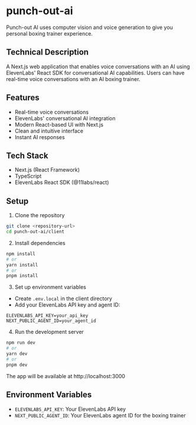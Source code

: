# punch-out-ai
Punch-out AI uses computer vision and voice generation to give you personal boxing trainer experience.

## Technical Description

A Next.js web application that enables voice conversations with an AI using ElevenLabs' React SDK for conversational AI capabilities. Users can have real-time voice conversations with an AI boxing trainer.

## Features
- Real-time voice conversations
- ElevenLabs' conversational AI integration
- Modern React-based UI with Next.js
- Clean and intuitive interface
- Instant AI responses

## Tech Stack
- Next.js (React Framework)
- TypeScript
- ElevenLabs React SDK (@11labs/react)

## Setup

1. Clone the repository
```bash
git clone <repository-url>
cd punch-out-ai/client
```

2. Install dependencies
```bash
npm install
# or
yarn install
# or
pnpm install
```

3. Set up environment variables
- Create `.env.local` in the client directory
- Add your ElevenLabs API key and agent ID:
```
ELEVENLABS_API_KEY=your_api_key
NEXT_PUBLIC_AGENT_ID=your_agent_id
```

4. Run the development server
```bash
npm run dev
# or
yarn dev
# or
pnpm dev
```

The app will be available at http://localhost:3000

## Environment Variables

- `ELEVENLABS_API_KEY`: Your ElevenLabs API key
- `NEXT_PUBLIC_AGENT_ID`: Your ElevenLabs agent ID for the boxing trainer
